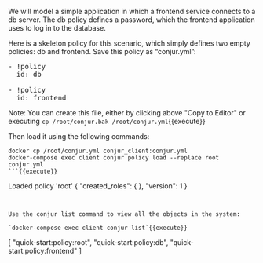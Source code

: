 We will model a simple application in which a frontend service connects to a db server. The db policy defines a password, which the frontend application uses to log in to the database.

Here is a skeleton policy for this scenario, which simply defines two empty policies: db and frontend. Save this policy as “conjur.yml”:

<pre class="file" data-filename="conjur.yml" data-target="replace">- !policy
  id: db

- !policy
  id: frontend
</pre>

Note: You can create this file, either by clicking above "Copy to Editor" or executing `cp /root/conjur.bak /root/conjur.yml`{{execute}}

Then load it using the following commands:

```
docker cp /root/conjur.yml conjur_client:conjur.yml
docker-compose exec client conjur policy load --replace root conjur.yml
```{{execute}}

```
Loaded policy 'root'
{
  "created_roles": {
  },
  "version": 1
}
```


Use the conjur list command to view all the objects in the system:

`docker-compose exec client conjur list`{{execute}}

```
[
  "quick-start:policy:root",
  "quick-start:policy:db",
  "quick-start:policy:frontend"
]
```

